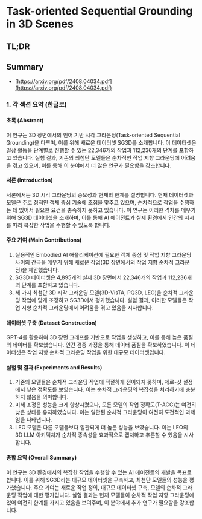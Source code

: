 # Task-oriented Sequential Grounding in 3D Scenes
## TL;DR
## Summary
- [https://arxiv.org/pdf/2408.04034.pdf](https://arxiv.org/pdf/2408.04034.pdf)

### 1. 각 섹션 요약 (한글로)

#### 초록 (Abstract)
이 연구는 3D 장면에서의 언어 기반 시각 그라운딩(Task-oriented Sequential Grounding)을 다루며, 이를 위해 새로운 데이터셋 SG3D를 소개합니다. 이 데이터셋은 일상 활동을 단계별로 진행할 수 있는 22,346개의 작업과 112,236개의 단계를 포함하고 있습니다. 실험 결과, 기존의 최첨단 모델들은 순차적인 작업 지향 그라운딩에 어려움을 겪고 있으며, 이를 통해 이 분야에서 더 많은 연구가 필요함을 강조합니다.

#### 서론 (Introduction)
서론에서는 3D 시각 그라운딩의 중요성과 현재의 한계를 설명합니다. 현재 데이터셋과 모델은 주로 정적인 객체 중심 기술에 초점을 맞추고 있으며, 순차적으로 작업을 수행하는 데 있어서 필요한 요건을 충족하지 못하고 있습니다. 이 연구는 이러한 격차를 메우기 위해 SG3D 데이터셋을 소개하며, 이를 통해 AI 에이전트가 실제 환경에서 인간의 지시를 따라 복잡한 작업을 수행할 수 있도록 합니다.

#### 주요 기여 (Main Contributions)
1. 실용적인 Embodied AI 애플리케이션에 필요한 객체 중심 및 작업 지향 그라운딩 사이의 간극을 메우기 위해 새로운 작업(3D 장면에서의 작업 지향 순차적 그라운딩)을 제안했습니다.
2. SG3D 데이터셋은 4,895개의 실제 3D 장면에서 22,346개의 작업과 112,236개의 단계를 포함하고 있습니다.
3. 세 가지 최첨단 3D 시각 그라운딩 모델(3D-VisTA, PQ3D, LEO)을 순차적 그라운딩 작업에 맞게 조정하고 SG3D에서 평가했습니다. 실험 결과, 이러한 모델들은 작업 지향 순차적 그라운딩에서 어려움을 겪고 있음을 시사합니다.

#### 데이터셋 구축 (Dataset Construction)
GPT-4를 활용하여 3D 장면 그래프를 기반으로 작업을 생성하고, 이를 통해 높은 품질의 데이터를 확보했습니다. 인간 검증 과정을 통해 데이터 품질을 확보하였습니다. 이 데이터셋은 작업 지향 순차적 그라운딩 작업을 위한 대규모 데이터셋입니다.

#### 실험 및 결과 (Experiments and Results)
1. 기존의 모델들은 순차적 그라운딩 작업에 적절하게 전이되지 못하며, 제로-샷 설정에서 낮은 정확도를 보였습니다. 이는 순차적 그라운딩의 복잡성을 처리하기에 충분하지 않음을 의미합니다.
2. 미세 조정은 성능을 크게 향상시켰으나, 모든 모델의 작업 정확도(T-ACC)는 여전히 낮은 상태를 유지하였습니다. 이는 일관된 순차적 그라운딩이 여전히 도전적인 과제임을 나타냅니다.
3. LEO 모델은 다른 모델들보다 일관되게 더 높은 성능을 보였습니다. 이는 LEO의 3D LLM 아키텍처가 순차적 종속성을 효과적으로 캡처하고 추론할 수 있음을 시사합니다.

#### 종합 요약 (Overall Summary)
이 연구는 3D 환경에서의 복잡한 작업을 수행할 수 있는 AI 에이전트의 개발을 목표로 합니다. 이를 위해 SG3D라는 대규모 데이터셋을 구축하고, 최첨단 모델들의 성능을 평가했습니다. 주요 기여는 새로운 작업 정의, 대규모 데이터셋 구축, 모델의 순차적 그라운딩 작업에 대한 평가입니다. 실험 결과는 현재 모델들이 순차적 작업 지향 그라운딩에 있어 여전히 한계를 가지고 있음을 보여주며, 이 분야에서 추가 연구가 필요함을 강조합니다.